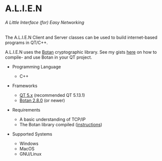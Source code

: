 # A.L.I.E.N
###### A Little Interface (for) Easy Networking

The A.L.I.E.N Client and Server classes can be used to build internet-based programs in QT/C++.

A.L.I.E.N uses the [Botan](https://botan.randombit.net/) cryptographic library. See my gists [here](https://gist.github.com/xul76) on how to compile- and use Botan in your QT project.

* Programming Language
  * C++

* Frameworks
  * [QT 5.x](https://download.qt.io/archive/qt/) (recommended QT 5.13.1)
  * [Botan 2.8.0](https://botan.randombit.net/) (or newer)
  
* Requirements
  * A basic understanding of TCP/IP
  * The Botan library compiled ([instructions](https://gist.github.com/xul76))

* Supported Systems
  * Windows
  * MacOS
  * GNU/Linux
